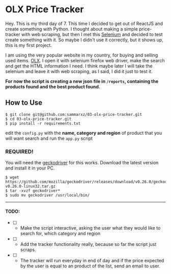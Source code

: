 # OLX Price Tracker
Hey. This is my third day of 7. This time I decided to get out of ReactJS and create something with Python. I thought about making a simple price-tracker with web scraping, but then I met this [Selenium](https://www.selenium.dev/) and decided to test create something with it. So maybe I didn't use it correctly, but it shows up, this is my first project.

I am using the very popular website in my country, for buying and selling used items. [OLX](https://olx.com.br/). I open it with selenium firefox web driver, make the search and get the HTML information I need. I think maybe later I will take the selenium and leave it with web scraping, as I said, I did it just to test it.

**For now the script is creating a new json file in `/reports`, containing the products found and the best product found.**

## How to Use
```
$ git clone git@github.com:sammarxz/03-olx-price-tracker.git
$ cd 03-olx-price-tracker.git
$ pip install -r requirements.txt
```

edit the `config.py` with the **name, category and region** of product that you will want search and run the `app.py` script

### REQUIRED!
You will need the [geckodriver](https://github.com/mozilla/geckodriver/releases) for this works. Download the latest version and install it in your PC.

```
$ wget https://github.com/mozilla/geckodriver/releases/download/v0.26.0/geckodriver-v0.26.0-linux32.tar.gz
$ tar -xvzf geckodriver*
$ sudo mv geckodriver /usr/local/bin/
```

---

#### TODO:
* [ ] - Make the script interactive, asking the user what they would like to search for, which category and region
* [ ] - Add the tracker functionality really, because so far the script just scraps.
* [ ] - The tracker will run everyday in end of day and if the price expected by the user is equal to an product of the list, send an email to user.
